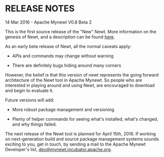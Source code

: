 # RELEASE NOTES

14 Mar 2016 - Apache Mynewt V0.8 Beta 2 

This is the first source release of the "New" Newt.  More information on the 
genesis of Newt, and a description can be found 
[here](http://mail-archives.apache.org/mod_mbox/incubator-mynewt-dev/201603.mbox/browser).

As an early beta release of Newt, all the normal caveats apply:

  * APIs and commands may change without warning

  * There are definitely bugs hiding around many corners

However, the belief is that this version of newt represents the going forward 
architecture of the Newt tool in Apache Mynewt.  So people who are interested 
in playing around and using Newt, are encouraged to download and begin to 
evaluate it.

Future versions will add: 

  * More robust package management and versioning

  * Plenty of helper commands for seeing what's installed, what's changed, 
    and why things failed.

The next release of the Newt tool is planned for April 15th, 2016.  If working on 
next-generation build and source package management systems sounds exciting to you,
get in touch, by sending a mail to the Apache Mynewt Developer's list, dev@mynewt.incubator.apache.org.


